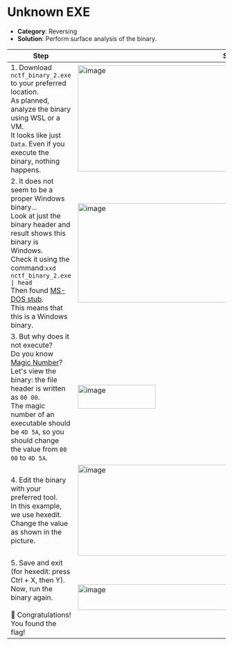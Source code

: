 # Unknown EXE

- **Category**: Reversing  
- **Solution**:  Perform surface analysis of the binary.


| Step | Screenshot |
|------|------------|  
|1. Download `nctf_binary_2.exe` to your preferred location.<br>As planned, analyze the binary using WSL or a VM.<br>It looks like just `Data`. Even if you execute the binary, nothing happens.|<img width="668" height="245" alt="image" src="https://github.com/user-attachments/assets/da4f7d15-be12-4969-8ef0-0fe5b52f5035" />|
|2. It does not seem to be a proper Windows binary...<br>Look at just the binary header and result shows this binary is Windows.<br>Check it using the command:`xxd nctf_binary_2.exe \| head` <br>Then found [MS-DOS stub](https://yaya.lsv.jp/dos_stub/).<br>This means that this is a Windows binary.<br>|<img width="615" height="229" alt="image" src="https://github.com/user-attachments/assets/d20f13e0-5e71-4599-9321-ac458fd5c65d" />|
|3. But why does it not execute?<br>Do you know [Magic Number](https://wa3.i-3-i.info/word12868.html)?<br>Let's view the binary: the file header is written as `00 00`.<br>The magic number of an executable should be `4D 5A`, so you should change the value from `00 00` to `4D 5A`.|<img width="179" height="55" alt="image" src="https://github.com/user-attachments/assets/7e437585-1dff-4ff6-ac57-54efa9bb5a87" />|
|4. Edit the binary with your preferred tool.<br>In this example, we use hexedit.<br>Change the value as shown in the picture.|<img width="759" height="210" alt="image" src="https://github.com/user-attachments/assets/a2f093c7-2c46-4efc-b264-48849cc33923" />|
|5. Save and exit (for hexedit: press Ctrl + X, then Y).<br>Now, run the binary again.<br><br>🎉 Congratulations! You found the flag!|<img width="431" height="59" alt="image" src="https://github.com/user-attachments/assets/7698215a-6437-4be2-956c-f3d77c9a75ae" />|
